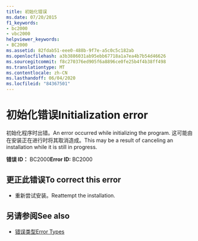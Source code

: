 ```yaml
---
title: 初始化错误
ms.date: 07/20/2015
f1_keywords:
- bc2000
- vbc2000
helpviewer_keywords:
- BC2000
ms.assetid: 82fdab51-eee0-488b-9f7e-a5c0c5c182ab
ms.openlocfilehash: a3b3886031ab95ebb67718a1a7ea4b7b54d46626
ms.sourcegitcommit: f8c270376ed905f6a8896ce0fe25b4f4b38ff498
ms.translationtype: MT
ms.contentlocale: zh-CN
ms.lasthandoff: 06/04/2020
ms.locfileid: "84367501"
---
```

# <a name="initialization-error"></a><span data-ttu-id="40e46-102">初始化错误</span><span class="sxs-lookup"><span data-stu-id="40e46-102">Initialization error</span></span>
<span data-ttu-id="40e46-103">初始化程序时出错。</span><span class="sxs-lookup"><span data-stu-id="40e46-103">An error occurred while initializing the program.</span></span> <span data-ttu-id="40e46-104">这可能由在安装正在进行时将其取消造成。</span><span class="sxs-lookup"><span data-stu-id="40e46-104">This may be a result of canceling an installation while it is still in progress.</span></span>  
  
 <span data-ttu-id="40e46-105">**错误 ID：** BC2000</span><span class="sxs-lookup"><span data-stu-id="40e46-105">**Error ID:** BC2000</span></span>  
  
## <a name="to-correct-this-error"></a><span data-ttu-id="40e46-106">更正此错误</span><span class="sxs-lookup"><span data-stu-id="40e46-106">To correct this error</span></span>  
  
- <span data-ttu-id="40e46-107">重新尝试安装。</span><span class="sxs-lookup"><span data-stu-id="40e46-107">Reattempt the installation.</span></span>  
  
## <a name="see-also"></a><span data-ttu-id="40e46-108">另请参阅</span><span class="sxs-lookup"><span data-stu-id="40e46-108">See also</span></span>

- [<span data-ttu-id="40e46-109">错误类型</span><span class="sxs-lookup"><span data-stu-id="40e46-109">Error Types</span></span>](../programming-guide/language-features/error-types.md)
